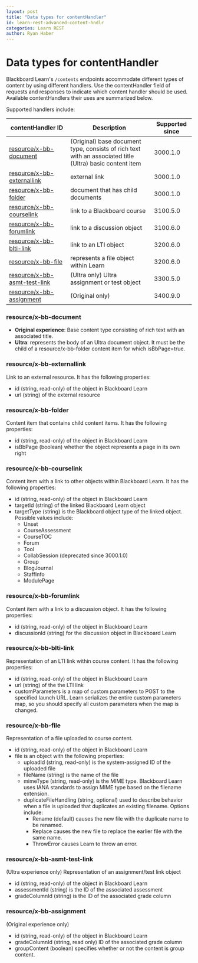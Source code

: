 ```yaml
---
layout: post
title: "Data types for contentHandler"
id: learn-rest-advanced-content-hndlr
categories: Learn REST
author: Ryan Haber
---
```


# Data types for contentHandler

Blackboard Learn's `/contents` endpoints accommodate different types of content
by using different handlers. Use the contentHandler field of requests and
responses to indicate which content handler should be used. Available
contentHandlers their uses are summarized below.

Supported handlers include:

| contentHandler ID | Description | Supported since |
| ----------------- | ----------- | --------------- |
| [resource/x-bb-document](#resourcex-bb-document) | (Original) base document type, consists of rich text with an associated title<br />(Ultra) basic content item | 3000.1.0 |
| [resource/x-bb-externallink](#resourcex-bb-externallink) | external link | 3000.1.0 |
| [resource/x-bb-folder](#resourcex-bb-folder) | document that has child documents | 3000.1.0 |
| [resource/x-bb-courselink](#resourcex-bb-courselink) | link to a Blackboard course | 3100.5.0 |
| [resource/x-bb-forumlink](#resourcex-bb-forumlink) | link to a discussion object | 3100.6.0 |
| [resource/x-bb-blti-link](#resourcex-bb-blti-link) | link to an LTI object | 3200.6.0 |
| [resource/x-bb-file](#resourcex-bb-file) | represents a file object within Learn | 3200.6.0 |
| [resource/x-bb-asmt-test-link](#resourcex-bb-asmt-test-link) | (Ultra only) Ultra assignment or test object | 3300.5.0 |
| [resource/x-bb-assignment](#resourcex-bb-assignment) | (Original only) | 3400.9.0 |

### resource/x-bb-document

* **Original experience**: Base content type consisting of rich text with an associated title.  
* **Ultra**: represents the body of an Ultra document object. It must be the child of a resource/x-bb-folder content item for which isBbPage=true.

### resource/x-bb-externallink

Link to an external resource. It has the following properties:

* id (string, read-only) of the object in Blackboard Learn
* url (string) of the external resource

### resource/x-bb-folder

Content item that contains child content items. It has the following
properties:

* id (string, read-only) of the object in Blackboard Learn
* isBbPage (boolean) whether the object represents a page in its own right

### resource/x-bb-courselink

Content item with a link to other objects within Blackboard Learn. It has the
following properties:

* id (string, read-only) of the object in Blackboard Learn
* targetId (string) of the linked Blackboard Learn object
* targetType (string) is the Blackboard object type of the linked object. Possible values include:
  * Unset
  * CourseAssessment
  * CourseTOC
  * Forum
  * Tool
  * CollabSession (deprecated since 3000.1.0)
  * Group
  * BlogJournal
  * StaffInfo
  * ModulePage

### resource/x-bb-forumlink

Content item with a link to a discussion object. It has the following
properties:

* id (string, read-only) of the object in Blackboard Learn
* discussionId (string) for the discussion object in Blackboard Learn

### resource/x-bb-blti-link

Representation of an LTI link within course content. It has the following
properties:

* id (string, read-only) of the object in Blackboard Learn
* url (string) of the the LTI link
* customParameters is a map of custom parameters to POST to the specified launch URL. Learn serializes the entire custom parameters map, so you should specify all custom parameters when the map is changed.

### resource/x-bb-file

Representation of a file uploaded to course content.

* id (string, read-only) of the object in Blackboard Learn
* file is an object with the following properties:
  * uploadId (string, read-only) is the system-assigned ID of the uploaded file
  * fileName (string) is the name of the file
  * mimeType (string, read-only) is the MIME type. Blackboard Learn uses IANA standards to assign MIME type based on the filename extension.
  * duplicateFileHandling (string, optional) used to describe behavior when a file is uploaded that duplicates an existing filename. Options include:
    * Rename (default) causes the new file with the duplicate name to be renamed.
    * Replace causes the new file to replace the earlier file with the same name.
    * ThrowError causes Learn to throw an error.

### resource/x-bb-asmt-test-link

(Ultra experience only) Representation of an assignment/test link object

* id (string, read-only) of the object in Blackboard Learn
* assessmentId (string) is the ID of the associated assessment
* gradeColumnId (string) is the ID of the associated grade column

### resource/x-bb-assignment

(Original experience only)

* id (string, read-only) of the object in Blackboard Learn
* gradeColumnId (string, read only) ID of the associated grade column
* groupContent (boolean) specifies whether or not the content is group content.
